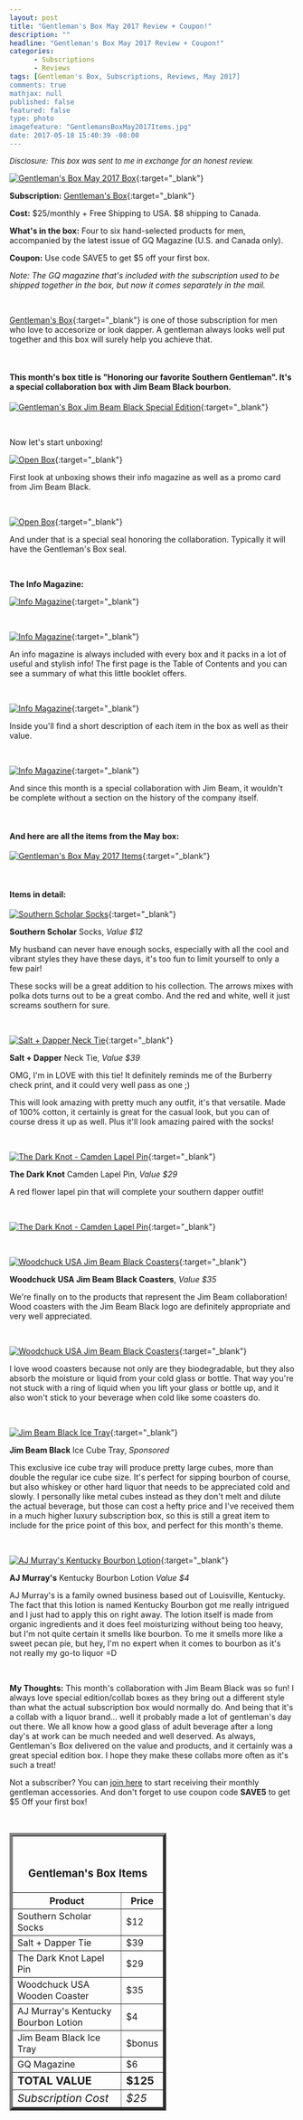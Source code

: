 ```yaml
---
layout: post
title: "Gentleman's Box May 2017 Review + Coupon!"
description: ""
headline: "Gentleman's Box May 2017 Review + Coupon!"
categories: 
      - Subscriptions
      - Reviews
tags: [Gentleman's Box, Subscriptions, Reviews, May 2017]
comments: true
mathjax: null
published: false
featured: false
type: photo
imagefeature: "GentlemansBoxMay2017Items.jpg"
date: 2017-05-18 15:40:39 -08:00
---
```


<i><font size="2">Disclosure: This box was sent to me in exchange for an honest review.</font></i>

[![Gentleman's Box May 2017 Box](http://whatsupmailbox.com/images/GentlemansBoxMay2017Package.jpg)](http://gentlemansbox.pxf.io/c/164125/331548/5011){:target="_blank"}

**Subscription:** [Gentleman's Box](http://gentlemansbox.pxf.io/c/164125/331548/5011){:target="_blank"}

**Cost:** $25/monthly + Free Shipping to USA. $8 shipping to Canada.

**What's in the box:** Four to six hand-selected products for men, accompanied by the latest issue of GQ Magazine (U.S. and Canada only).

**Coupon:** Use code SAVE5 to get $5 off your first box.

*Note: The GQ magazine that's included with the subscription used to be shipped together in the box, but now it comes separately in the mail.*

<br>

[Gentleman's Box](http://gentlemansbox.pxf.io/c/164125/331548/5011){:target="_blank"} is one of those subscription for men who love to accesorize or look dapper. A gentleman always looks well put together and this box will surely help you achieve that.

<br>

<H4>This month's box title is "Honoring our favorite Southern Gentleman". It's a special collaboration box with Jim Beam Black bourbon.</H4>

[![Gentleman's Box Jim Beam Black Special Edition](http://whatsupmailbox.com/images/GentlemansBoxMay2017Package02.jpg)](http://gentlemansbox.pxf.io/c/164125/331548/5011){:target="_blank"}

<br>

Now let's start unboxing!

[![Open Box](http://whatsupmailbox.com/images/GentlemansBoxMay2017OpenBox.jpg)](http://gentlemansbox.pxf.io/c/164125/331548/5011){:target="_blank"}

First look at unboxing shows their info magazine as well as a promo card from Jim Beam Black.

<br>

[![Open Box](http://whatsupmailbox.com/images/GentlemansBoxMay2017JimBeamBlackOpenBox02.jpg)](http://gentlemansbox.pxf.io/c/164125/331548/5011){:target="_blank"}

And under that is a special seal honoring the collaboration. Typically it will have the Gentleman's Box seal.

<br>

<p><b>The Info Magazine:</b></p>

[![Info Magazine](http://whatsupmailbox.com/images/GentlemansBoxMay2017InfoMagazine.jpg)](http://gentlemansbox.pxf.io/c/164125/331548/5011){:target="_blank"}

<br>

[![Info Magazine](http://whatsupmailbox.com/images/GentlemansBoxMay2017InfoMagazine02.jpg)](http://gentlemansbox.pxf.io/c/164125/331548/5011){:target="_blank"}

An info magazine is always included with every box and it packs in a lot of useful and stylish info! The first page is the Table of Contents and you can see a summary of what this little booklet offers.

<br>

[![Info Magazine](http://whatsupmailbox.com/images/GentlemansBoxMay2017InfoMagazine03.jpg)](http://gentlemansbox.pxf.io/c/164125/331548/5011){:target="_blank"}

Inside you'll find a short description of each item in the box as well as their value.

<br>

[![Info Magazine](http://whatsupmailbox.com/images/GentlemansBoxMay2017InfoMagazine04.jpg)](http://gentlemansbox.pxf.io/c/164125/331548/5011){:target="_blank"}

And since this month is a special collaboration with Jim Beam, it wouldn't be complete without a section on the history of the company itself.

<br>

<H4>And here are all the items from the May box:</H4>

[![Gentleman's Box May 2017 Items](http://whatsupmailbox.com/images/GentlemansBoxMay2017Items.jpg)](http://gentlemansbox.pxf.io/c/164125/331548/5011){:target="_blank"}

<br>

<H4>Items in detail:</H4>

[![Southern Scholar Socks](http://whatsupmailbox.com/images/GentlemansBoxMay2017SouthernScholarSocks.jpg)](http://gentlemansbox.pxf.io/c/164125/331548/5011){:target="_blank"}

**Southern Scholar** Socks, *Value $12*

My husband can never have enough socks, especially with all the cool and vibrant styles they have these days, it's too fun to limit yourself to only a few pair!

These socks will be a great addition to his collection. The arrows mixes with polka dots turns out to be a great combo. And the red and white, well it just screams southern for sure.

<br>

[![Salt + Dapper Neck Tie](http://whatsupmailbox.com/images/GentlemansBoxMay2017SaltDapperNeckTie.jpg)](http://gentlemansbox.pxf.io/c/164125/331548/5011){:target="_blank"}

**Salt + Dapper** Neck Tie, *Value $39*

OMG, I'm in LOVE with this tie! It definitely reminds me of the Burberry check print, and it could very well pass as one ;)

This will look amazing with pretty much any outfit, it's that versatile. Made of 100% cotton, it certainly is great for the casual look, but you can of course dress it up as well. Plus it'll look amazing paired with the socks!

<br>

[![The Dark Knot - Camden Lapel Pin](http://whatsupmailbox.com/images/GentlemansBoxMay2017TheDarkKnotCamdenLapelPin.jpg)](http://gentlemansbox.pxf.io/c/164125/331548/5011){:target="_blank"}

**The Dark Knot** Camden Lapel Pin, *Value $29*

A red flower lapel pin that will complete your southern dapper outfit! 

<br>

[![The Dark Knot - Camden Lapel Pin](http://whatsupmailbox.com/images/GentlemansBoxMay2017TheDarkKnotCamdenLapelPin02.jpg)](http://gentlemansbox.pxf.io/c/164125/331548/5011){:target="_blank"}

<br>

[![Woodchuck USA Jim Beam Black Coasters](http://whatsupmailbox.com/images/GentlemansBoxMay2017WoodchuckUSAJimBeamBlackCoasters.jpg)](http://gentlemansbox.pxf.io/c/164125/331548/5011){:target="_blank"}

**Woodchuck USA Jim Beam Black Coasters**, *Value $35*

We're finally on to the products that represent the Jim Beam collaboration! Wood coasters with the Jim Beam Black logo are definitely appropriate and very well appreciated. 

<br>

[![Woodchuck USA Jim Beam Black Coasters](http://whatsupmailbox.com/images/GentlemansBoxMay2017WoodchuckUSAJimBeamBlackCoasters02.jpg)](http://gentlemansbox.pxf.io/c/164125/331548/5011){:target="_blank"}

I love wood coasters because not only are they biodegradable, but they also absorb the moisture or liquid from your cold glass or bottle. That way you're not stuck with a ring of liquid when you lift your glass or bottle up, and it also won't stick to your beverage when cold like some coasters do.

<br>

[![Jim Beam Black Ice Tray](http://whatsupmailbox.com/images/GentlemansBoxMay2017JimBeamBlackIceCubeTray.jpg)](http://gentlemansbox.pxf.io/c/164125/331548/5011){:target="_blank"}

**Jim Beam Black** Ice Cube Tray, *Sponsored*

This exclusive ice cube tray will produce pretty large cubes, more than double the regular ice cube size. It's perfect for sipping bourbon of course, but also whiskey or other hard liquor that needs to be appreciated cold and slowly. I personally like metal cubes instead as they don't melt and dilute the actual beverage, but those can cost a hefty price and I've received them in a much higher luxury subscription box, so this is still a great item to include for the price point of this box, and perfect for this month's theme. 

<br>

[![AJ Murray's Kentucky Bourbon Lotion](http://whatsupmailbox.com/images/GentlemansBoxMay2017AJMurraysKentuckyBourbonLotion.jpg)](http://gentlemansbox.pxf.io/c/164125/331548/5011){:target="_blank"}

**AJ Murray's** Kentucky Bourbon Lotion *Value $4*

AJ Murray's is a family owned business based out of Louisville, Kentucky. The fact that this lotion is named Kentucky Bourbon got me really intrigued and I just had to apply this on right away. The lotion itself is made from organic ingredients and it does feel moisturizing without being too heavy, but I'm not quite certain it smells like bourbon. To me it smells more like a sweet pecan pie, but hey, I'm no expert when it comes to bourbon as it's not really my go-to liquor =D

<br>

<i class="icon-exclamation-sign"></i> **My Thoughts:** This month's collaboration with Jim Beam Black was so fun! I always love special edition/collab boxes as they bring out a different style than what the actual subscription box would normally do. And being that it's a collab with a liquor brand... well it probably made a lot of gentleman's day out there. We all know how a good glass of adult beverage after a long day's at work can be much needed and well deserved. As always, Gentleman's Box delivered on the value and products, and it certainly was a great special edition box. I hope they make these collabs more often as it's such a treat!

Not a subscriber? You can [join here](http://gentlemansbox.pxf.io/c/164125/331548/5011) to start receiving their monthly gentleman accessories. And don't forget to use coupon code **SAVE5** to get $5 Off your first box!

<br>

<TABLE  BORDER="5" style="width:55%">
   <TR>
      <TH COLSPAN="2">
         <H3><BR><center>Gentleman's Box Items</center></H3>
      </TH>
   </TR>
      <TH>Product</TH>
      <TH>Price</TH>
  <TR>
      <TD>Southern Scholar Socks</TD>
      <TD>$12</TD>
   </TR>
   <TR>
      <TD>Salt + Dapper Tie</TD>
      <TD>$39</TD>
   </TR>
  <TR>
      <TD>The Dark Knot Lapel Pin</TD>
      <TD>$29</TD>
   </TR>
   <TR>
      <TD>Woodchuck USA Wooden Coaster</TD>
      <TD>$35</TD>
   </TR>
   <TR>
      <TD>AJ Murray's Kentucky Bourbon Lotion</TD>
      <TD>$4</TD>
   </TR>
   <TR>
      <TD>Jim Beam Black Ice Tray</TD>
      <TD>$bonus</TD>
   </TR>
   <TR>
      <TD>GQ Magazine</TD>
      <TD>$6</TD>
   </TR>
   <TR>
      <TD><b><big>TOTAL VALUE</big></b></TD>
      <TD><b><big>$125</big></b></TD>
   </TR>
   <TR>
      <TD><i><big>Subscription Cost</big></i></TD>
      <TD><i><big>$25</big></i></TD>
   </TR>
</TABLE>
